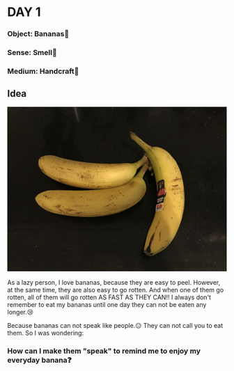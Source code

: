 # DAY 1

### Object: Bananas:banana:

### Sense: Smell:nose:

### Medium: Handcraft:straight_ruler:

## Idea

![Img](pics/Day-1/pic-1.jpg)

As a lazy person, I love bananas, because they are easy to peel. However, at the same time, they are also easy to go rotten. And when one of them go rotten, all of them will go rotten AS FAST AS THEY CAN!! I always don't remember to eat my bananas until one day they can not be eaten any longer.:cry:

Because bananas can not speak like people.:expressionless: They can not call you to eat them. So I was wondering:

### How can I make them "speak" to remind me to enjoy my everyday banana:question:

